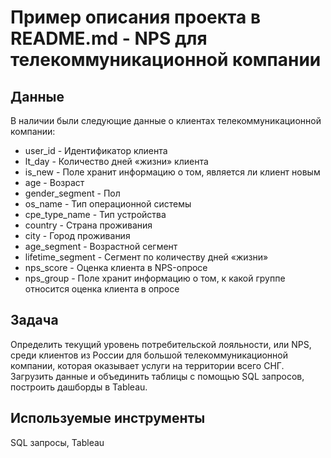 # Пример описания проекта в README.md - NPS для телекоммуникационной компании


## Данные

В наличии были следующие данные о клиентах телекоммуникационной компании:
- user_id	- Идентификатор клиента
- lt_day	- Количество дней «жизни» клиента
- is_new -	Поле хранит информацию о том, является ли клиент новым
- age -	Возраст
- gender_segment -	Пол 
- os_name	- Тип операционной системы
- cpe_type_name	- Тип устройства
- country -	Страна проживания
- city	- Город проживания
- age_segment -	Возрастной сегмент
- lifetime_segment	- Сегмент по количеству дней «жизни»
- nps_score	- Оценка клиента в NPS-опросе
- nps_group	- Поле хранит информацию о том, к какой группе относится оценка клиента в опросе

## Задача
Определить текущий уровень потребительской лояльности, или NPS, среди клиентов из России для большой телекоммуникационной компании, которая оказывает услуги на территории всего СНГ. Загрузить данные и объединить таблицы с помощью SQL запросов, построить дашборды в Tableau.

## Используемые инструменты
SQL запросы, Tableau 
